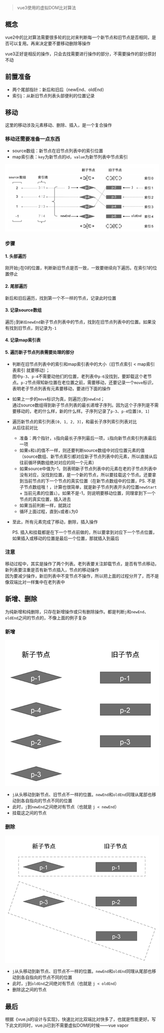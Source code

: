 > vue3使用的虚拟DOM比对算法
## 概念

vue2中的比对算法需要很多轮的比对来判断每一个新节点和旧节点是否相同，是否可以复用。再来决定要不要移动删除等操作

vue3正好是相反的操作，只会去找需要进行操作的部分，不需要操作的部分原封不动

## 前置准备

* 两个尾部指针：新后和旧后（newEnd、oldEnd）
* 索引j：从新旧节点列表头部便利的位置记录

## 移动

这里的移动涉及元素移动、删除、插入，是一个复合操作

### 移动还需要准备一点东西
* source数组：新节点在旧节点列表中的索引位置
* map索引表：`key`为新节点的id，`value`为新节列表中节点索引

![](./快速比对/move.png)

### 步骤
#### 1. **头部遍历**
刚开始`j`在0的位置，判断新旧节点是否一致，一致要继续向下遍历。在索引1的位置停止

#### 2. **尾部遍历**
新后和旧后遍历，找到第一个不一样的节点，记录此时位置

#### 3. **记录source数组**
遍历`j`到`新后newEnd`新子节点列表中的节点，找到在旧节点列表中的位置。如果没有找到旧节点，则记录为`-1`

#### 4. **记录map索引表**

#### 5. 遍历新子节点列表需要处理的部分

* 判断在旧节点列表中的索引和map索引表中的大小（旧节点索引 < map索引表索引 就要移动）；  
图中`p-3`、`p-4`不需要动他们的位置，老列表中`p-6`没找到，要卸载这个老节点。`p-2`节点得知新位置在老位置之前，需要移动，还要记录一个`move`标识，表明老子节点列表有元素要移动，要进行下面的操作

* 如果上一步的`move`标识为真，则遍历`j`到`newEnd`；  
  通过source数组得到新子节点列表的最长递增子序列。因为这个子序列是不需要移动的，老的什么样，新的什么样。子序列记录了`p-3`、`p-4`位置`[0, 1]`

* 遍历新节点的索引列表`[0, 1, 2, 3]`，和最长子序列索引列表对比  
从后往前对比  
  * 准备：两个指针，`s`指向最长子序列最后一项，`i`指向新节点索引列表最后一项  
  * 如果`s`和`i`的值不一样，则还要判断source数组中对应位置元素的值（source数组、新节点索引都对应新子节点列表中的元素，所以直接从后往前循环俩数组绝对对应的同一个元素）
  * 如果source中值为-1，则表明新子节点列表中的元素在老的子节点列表中没有对应，没找到位置，是一个新的节点，所以要挂载这个节点。还要拿到当前节点的下一个节点的真实位置（在新节点数组中的位置，PS. 不是子节点数组哦！，计算也很简单，就是新子节点列表开头的位置`newStart` + 当前元素的位置`i`）。如果不是-1，则说明要移动位置，同理拿到下一个节点的真实位置，插入进去
  * 如果当前判断一样，就跳过
  * 循环上面过程，直到`s`或者`i`为0  
* 至此，所有元素完成了移动，删除，插入操作
  
  
  PS. 插入和挂载都是在下一个节点前做的，所以要拿到对应下一个节点位置，如果插入或移动的位置是最后一个位置，那就插入到最后

### 注意
移动过程中，其实是操作了两个列表。老列表要关注卸载节点，是否有节点移动，新列表要注重是否有新节点插入，节点的移动操作  
因为要减少操作，新旧列表中不变节点不操作，所以把上面的过程分开了，而不是像双端比对一样集中在老列表中

## 新增、删除

为纯新增和纯删除，只存在新增操作或只有删除操作。都是判断`j`和`newEnd`、`oldEnd`之间的节点的，不像上面的例子复杂

### 新增

![](./快速比对/insert.png)

* `j`从头移动到新节点、旧节点不一样的位置。`newEnd`和`oldEnd`同理从尾部也移动到各自指向的节点不同的位置
* 此时，`j`到`newEnd`之间绝对有节点（也就是 `j < newEnd`）
* 挂载这之间的节点

### 删除

![](./快速比对/delete.png)

* `j`从头移动到新节点、旧节点不一样的位置。`newEnd`和`oldEnd`同理从尾部也移动到各自指向的节点不同的位置
* 此时，`j`到`oldEnd`之间绝对有节点（也就是 `j < oldEnd`）
* 删除这之间的节点

## 最后
根据《vue.js的设计与实现》，快速比对比双端比对快多了，也就是性能更好。写下此文的同时，vue.js已到不需要虚拟DOM的时候——vue vapor
